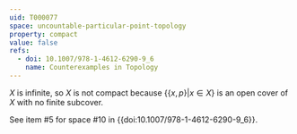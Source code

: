 ```yaml
---
uid: T000077
space: uncountable-particular-point-topology
property: compact
value: false
refs:
  - doi: 10.1007/978-1-4612-6290-9_6
    name: Counterexamples in Topology
---
```

$X$ is infinite, so $X$ is not compact because $\{ \{x,p\} | x \in X\}$ is an open cover of $X$ with no finite subcover.

See item #5 for space #10 in {{doi:10.1007/978-1-4612-6290-9_6}}.
